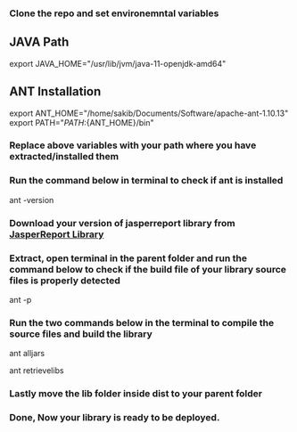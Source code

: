 ### Clone the repo and set environemntal variables

## JAVA Path
export JAVA_HOME="/usr/lib/jvm/java-11-openjdk-amd64"

## ANT Installation
export ANT_HOME="/home/sakib/Documents/Software/apache-ant-1.10.13"
export PATH="${PATH}:${ANT_HOME}/bin"

### Replace above variables with your path where you have extracted/installed them

### Run the command below in terminal to check if ant is installed

ant -version

### Download your version of jasperreport library from [JasperReport Library](https://sourceforge.net/projects/jasperreports/files/jasperreports/)

### Extract, open terminal in the parent folder and run the command below to check if the build file of your library source files is properly detected

ant -p

### Run the two commands below in the terminal to compile the source files and build the library

ant alljars

ant retrievelibs

### Lastly move the lib folder inside dist to your parent folder

### Done, Now your library is ready to be deployed.
